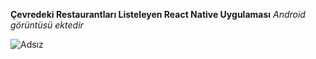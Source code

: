 **Çevredeki Restaurantları Listeleyen React Native Uygulaması**
*Android görüntüsü ektedir*

![Adsız](https://user-images.githubusercontent.com/40969473/84700130-51f33700-af5b-11ea-817a-74a206f779ab.png)
 
